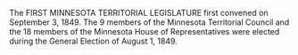 The FIRST MINNESOTA TERRITORIAL LEGISLATURE first convened on September 3, 1849. The 9 members of the Minnesota Territorial Council and the 18 members of the Minnesota House of Representatives were elected during the General Election of August 1, 1849.
